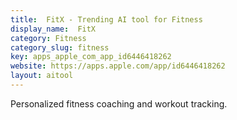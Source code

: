 ```yaml
---
title:  FitX - Trending AI tool for Fitness
display_name:  FitX
category: Fitness
category_slug: fitness
key: apps_apple_com_app_id6446418262
website: https://apps.apple.com/app/id6446418262
layout: aitool
---
```


Personalized fitness coaching and workout tracking.
